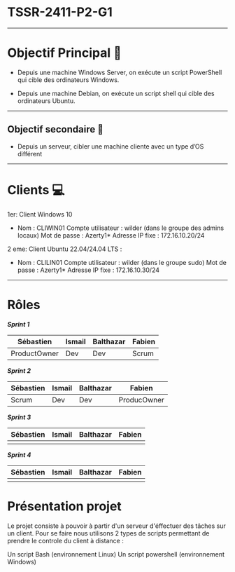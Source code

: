 # TSSR-2411-P2-G1
---
# Objectif Principal  🥅

-  Depuis une machine Windows Server, on exécute un script PowerShell qui cible des ordinateurs Windows.

-  Depuis une machine Debian, on exécute un script shell qui cible des ordinateurs Ubuntu.

---
## Objectif secondaire  🎯

-  Depuis un serveur, cibler une machine cliente avec un type d’OS différent

---
# Clients 💻

1er: Client Windows 10
-  Nom : CLIWIN01
   Compte utilisateur : wilder (dans le groupe des admins locaux)
   Mot de passe : Azerty1*
   Adresse IP fixe : 172.16.10.20/24

2 eme: Client Ubuntu 22.04/24.04 LTS :
 -  Nom : CLILIN01
    Compte utilisateur : wilder (dans le groupe sudo)
    Mot de passe : Azerty1*
    Adresse IP fixe : 172.16.10.30/24
 
---
 # Rôles 
 ***_Sprint 1_***

 |  Sébastien  |  Ismail  |  Balthazar  |  Fabien  |
 | ----------- | -------- | ----------- | -------- |
 | ProductOwner|   Dev    |    Dev      | Scrum    |

  ***_Sprint 2_***

  | Sébastien  |  Ismail  |  Balthazar  |  Fabien  |
  | ---------  | -------  | ----------  | -------  |
  | Scrum      |   Dev    |    Dev      | ProducOwner  | 

  ***_Sprint 3_***
  
  | Sébastien  |  Ismail  |  Balthazar  |  Fabien  |
  | ---------  | -------  | ----------  | -------  |
  |            |          |             |          |

  ***_Sprint 4_***

  | Sébastien  |  Ismail  |  Balthazar  |  Fabien  |
  | ---------  | -------  | ----------  | -------  |
  |            |          |             |          |

  # Présentation projet
Le projet consiste à pouvoir à partir d'un serveur d'éffectuer des tâches sur un client.
Pour se faire nous utilisons 2 types de scripts permettant de prendre le controle du client à distance :

Un script Bash (environnement Linux)
Un script powershell (environnement Windows)


  
  
